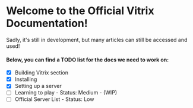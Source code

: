# Welcome to the Official Vitrix Documentation!
Sadly, it's still in development, but many articles can still be accessed and used!

#### Below, you can find a TODO list for the docs we need to work on:
- [x] Building Vitrix section
- [x] Installing
- [x] Setting up a server
- [ ] Learning to play - Status: Medium - (WIP)
- [ ] Official Server List - Status: Low
